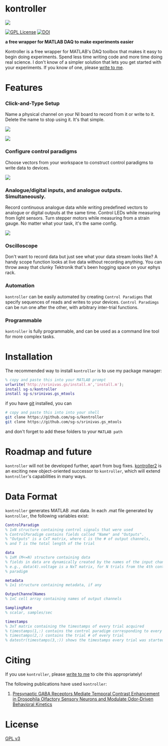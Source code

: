 # kontroller

![](title.png)

[![GPL License](http://img.shields.io/badge/license-GPL-blue.svg?style=flat)](http://opensource.org/licenses/GPL-2.0) [![DOI](https://zenodo.org/badge/3740/sg-s/kontroller.svg)](http://dx.doi.org/10.5281/zenodo.14584)

**a free wrapper for MATLAB DAQ to make experiments easier**

Kontroller is a free wrapper for MATLAB's DAQ toolbox that makes it easy to begin doing experiments. Spend less time writing code and more time doing real science. I don't know of a simpler solution that lets you get started with your experiments. If you know of one, please [write to me](http://srinivas.gs/#contact).

# Features

### Click-and-Type Setup

Name a physical channel on your NI board to record from it or write to it. Delete the name to stop using it. It's that simple.

![](images/configure-inputs.gif)

![](images/configure-outputs.gif)

### Configure control paradigms

Choose vectors from your workspace to construct control paradigms to write data to devices. 

![](images/configure-controls.gif)


### Analogue/digital inputs, and analogue outputs. Simultaneously.

Record continuous analogue data while writing predefined vectors to analogue or digital outputs at the same time. Control LEDs while measuring from light sensors. Turn stepper motors while measuring from a strain gauge. No matter what your task, it's the same config.

![](images/acquire-data.gif)

### Oscilloscope

Don't want to record data but just see what your data stream looks like? A handy scope function looks at live data without recording anything. You can throw away that clunky Tektronik that's been hogging space on your ephys rack. 


### Automation 

`kontroller` can be easily automated by creating `Control Paradigms` that specify sequences of reads and writes to your devices. `Control Paradimgs` can be run one after the other, with arbitrary inter-trial functions. 

### Programmable 

`kontroller` is fully programmable, and can be used as a command line tool for more complex tasks. 

# Installation

The recommended way to install `kontroller` is to use my package manager:

```matlab
% copy and paste this into your MATLAB prompt
urlwrite('http://srinivas.gs/install.m','install.m'); 
install sg-s/kontroller
install sg-s/srinivas.gs_mtools
```
if you have [git](http://www.git-scm.com/) installed, you can 

```bash
# copy and paste this into into your shell
git clone https://github.com/sg-s/kontroller
git clone https://github.com/sg-s/srinivas.gs_mtools 
```
and don't forget to add these folders to your `MATLAB path`

# Roadmap and future

`kontroller` will not be developed further, apart from bug fixes. [kontroller2](https://github.com/sg-s/kontroller2) is an exciting new object-oriented successor to `kontroller`, which will extend `kontroller`'s capabilities in many ways. 

# Data Format

`kontroller` generates MATLAB .mat data. In each .mat file generated by `kontroller`, the following variables exist:

```matlab
ControlParadigm 
% 1xN structure containing control signals that were used
% ControlParadigm contains fields called "Name" and "Outputs". 
% "Outputs" is a CxT matrix, where C is the # of output channels, 
% and T is the total length of the trial

data 	
% 1xM (M<=N) structure containing data
% fields in data are dynamically created by the names of the input channels
% e.g., data(4).voltage is a NxT matrix, for N trials from the 4th control
% paradigm

metadata 
% 1x1 structure containing metadata, if any

OutputChannelNames 
% 1xC cell array containing names of output channels

SamplingRate 
% scalar, samples/sec

timestamps 
% 3xT matrix containing the timestamps of every trial acquired
% timestamps(1,:) contains the control paradigm corresponding to every trial
% timestamps(2,:) contains the trial # of every trial
% datestr(timestamps(3,:)) shows the timestamps every trial was started
```


# Citing

If you use `kontroller`, please [write to me](http://srinivas.gs/#contact) to cite this appropriately! 

The following publications have used `kontroller`:

1. [Presynaptic GABA Receptors Mediate Temporal Contrast Enhancement in Drosophila Olfactory Sensory Neurons and Modulate Odor-Driven Behavioral Kinetics](http://eneuro.org/content/3/4/ENEURO.0080-16.2016.abstract)

# License

[GPL v3](http://gplv3.fsf.org/)

